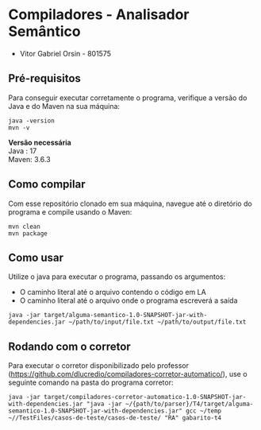 # **Compiladores - Analisador Semântico**
* Vitor Gabriel Orsin - 801575

## Pré-requisitos
Para conseguir executar corretamente o programa, verifique a versão do Java e do Maven na sua máquina:
```
java -version
mvn -v
```
**Versão necessária** <br>
Java : 17 <br>
Maven: 3.6.3 <br>

## Como compilar
Com esse repositório clonado em sua máquina, navegue até o diretório do programa e compile usando o Maven:
```
mvn clean
mvn package
```

## Como usar
Utilize o java para executar o programa, passando os argumentos:
* O caminho literal até o arquivo contendo o código em LA
* O caminho literal até o arquivo onde o programa escreverá a saída
```
java -jar target/alguma-semantico-1.0-SNAPSHOT-jar-with-dependencies.jar ~/path/to/input/file.txt ~/path/to/output/file.txt
```

## Rodando com o corretor
Para executar o corretor disponibilizado pelo professor (https://github.com/dlucredio/compiladores-corretor-automatico/), use o seguinte comando na pasta do programa corretor:
```
java -jar target/compiladores-corretor-automatico-1.0-SNAPSHOT-jar-with-dependencies.jar "java -jar ~/{path/to/parser}/T4/target/alguma-semantico-1.0-SNAPSHOT-jar-with-dependencies.jar" gcc ~/temp ~//TestFiles/casos-de-teste/casos-de-teste/ "RA" gabarito-t4

```
